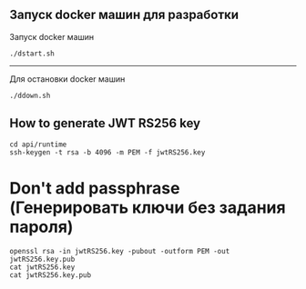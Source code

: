 Запуск docker машин для разработки
---
Запуск docker машин

```
./dstart.sh
```

___
Для остановки docker машин

```
./ddown.sh
```


How to generate JWT RS256 key
-

```
cd api/runtime
ssh-keygen -t rsa -b 4096 -m PEM -f jwtRS256.key
```

# Don't add passphrase (Генерировать ключи без задания пароля)

```
openssl rsa -in jwtRS256.key -pubout -outform PEM -out jwtRS256.key.pub
cat jwtRS256.key
cat jwtRS256.key.pub
```